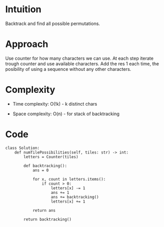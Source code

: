 # Intuition
Backtrack and find all possible permutations.

# Approach
Use counter for how many characters we can use. At each step iterate trough counter and use available characters. Add the res 1 each time, the posibility of using a sequence without any other characters.

# Complexity
- Time complexity:
O(!k) - k distinct chars

- Space complexity:
O(n) - for stack of backtracking

# Code
```python3 []
class Solution:
    def numTilePossibilities(self, tiles: str) -> int:
        letters = Counter(tiles)
        
        def backtracking():
            ans = 0
            
            for x, count in letters.items():
                if count > 0:
                    letters[x] -= 1
                    ans += 1
                    ans += backtracking()
                    letters[x] += 1
                    
            return ans
            
        return backtracking()
```
